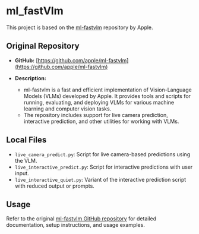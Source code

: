 # ml_fastVlm

This project is based on the [ml-fastvlm](https://github.com/apple/ml-fastvlm) repository by Apple.

## Original Repository

- **GitHub:** [https://github.com/apple/ml-fastvlm](https://github.com/apple/ml-fastvlm)

- **Description:**
  - ml-fastvlm is a fast and efficient implementation of Vision-Language Models (VLMs) developed by Apple. It provides tools and scripts for running, evaluating, and deploying VLMs for various machine learning and computer vision tasks.
  - The repository includes support for live camera prediction, interactive prediction, and other utilities for working with VLMs.

## Local Files

- `live_camera_predict.py`: Script for live camera-based predictions using the VLM.
- `live_interactive_predict.py`: Script for interactive predictions with user input.
- `live_interactive_quiet.py`: Variant of the interactive prediction script with reduced output or prompts.

## Usage

Refer to the original [ml-fastvlm GitHub repository](https://github.com/apple/ml-fastvlm) for detailed documentation, setup instructions, and usage examples.
